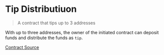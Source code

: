 # Tip Distributiuon

> A contract that tips up to 3 addresses

With up to three addresses, the owner of the initiated contract can deposit funds and distribute the funds as `tip`.

[Contract Source](src/tip-distribution.sol)
